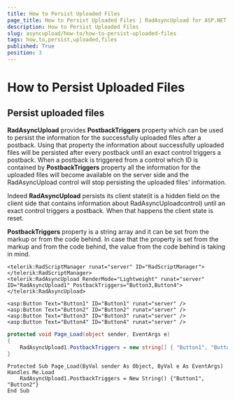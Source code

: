 ```yaml
---
title: How to Persist Uploaded Files
page_title: How to Persist Uploaded Files | RadAsyncUpload for ASP.NET AJAX Documentation
description: How to Persist Uploaded Files
slug: asyncupload/how-to/how-to-persist-uploaded-files
tags: how,to,persist,uploaded,files
published: True
position: 3
---
```


# How to Persist Uploaded Files

## Persist uploaded files

**RadAsyncUpload** provides **PostbackTriggers** property which can be used to persist the information for the successfully uploaded files after a postback. Using that property the information about successfully uploaded files will be persisted after every postback until an exact control triggers a postback. When a postback is triggered from a control which ID is contained by **PostbackTriggers** property all the information for the uploaded files will become available on the server side and the RadAsyncUpload control will stop persisting the uploaded files' information.

Indeed **RadAsyncUpload** persists its client state(it is a hidden field on the client side that contains information about RadAsyncUploadcontrol) until an exact control triggers a postback. When that happens the client state is reset.

**PostbackTriggers** property is a string array and it can be set from the markup or from the code behind. In case that the property is set from the markup and from the code behind, the value from the code behind is taking in mind.

````ASPNET
<telerik:RadScriptManager runat="server" ID="RadScriptManager"></telerik:RadScriptManager>         
<telerik:RadAsyncUpload RenderMode="Lightweight" runat="server" ID="RadAsyncUpload1" PostbackTriggers="Button3,Button4"></telerik:RadAsyncUpload>

<asp:Button Text="Button1" ID="Button1" runat="server" />
<asp:Button Text="Button2" ID="Button2" runat="server" />
<asp:Button Text="Button3" ID="Button3" runat="server" />
<asp:Button Text="Button4" ID="Button4" runat="server" />
````

````C#
protected void Page_Load(object sender, EventArgs e)
{
    RadAsyncUpload1.PostbackTriggers = new string[] { "Button1", "Button2" };
}
````
````VB.NET
Protected Sub Page_Load(ByVal sender As Object, ByVal e As EventArgs) Handles Me.Load
    RadAsyncUpload1.PostbackTriggers = New String() {"Button1", "Button2"}
End Sub
````

